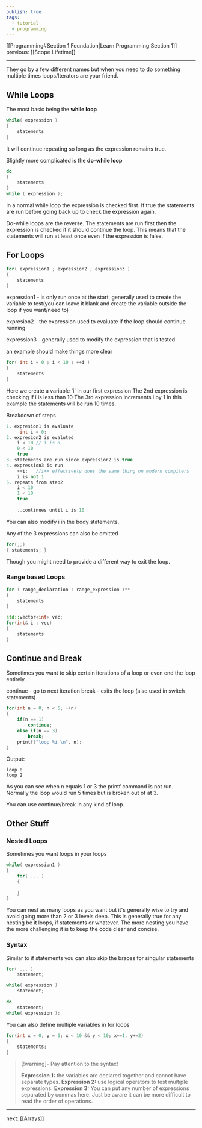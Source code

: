 ```yaml
---
publish: true
tags:
  - tutorial
  - programming
---
```

<div id='stars2'></div>
<div id='stars3'></div>
<div id='stars4'></div>

[[Programming#Section 1 Foundation|Learn Programming Section 1]]  previous: [[Scope Lifetime]]   

---

They go by a few different names but when you need to do something multiple times loops/Iterators are your friend.

## While Loops

The most basic being the **while loop**
```cpp
while( expression )
{
	statements
}
```
It will continue repeating so long as the expression remains true.

Slightly more complicated is the **do-while loop**
```cpp
do 
{
	statements
}
while ( expression );
```
In a normal while loop the expression is checked first. If true the statements are run before going back up to check the expression again. 

Do-while loops are the reverse. The statements are run first then the expression is checked if it should continue the loop. This means that the statements will run at least once even if the expression is false.


## For Loops

```cpp
for( expression1 ; expression2 ; expression3 )
{
	statements
}
```

expression1  - is only run once at the start, generally used to create the variable to test(you can leave it blank and create the variable outside the loop if you want/need to)
 
expresion2 - the expression used to evaluate if the loop should continue running

expression3 - generally used to modify the expression that is tested

an example should make things more clear
```cpp
for( int i = 0 ; i < 10 ; ++i )
{
	statements
}
```
Here we create a variable 'i' in our first expression 
The 2nd expression is checking if i is less than 10
The 3rd expression increments i by 1
In this example the statements will be run 10 times.

Breakdown of steps
```cpp
1. expresion1 is evaluate 
	 int i = 0;
2. expresion2 is evaluted
	i < 10 // i is 0 
	0 < 10
	true
3. statements are run since expression2 is true
4. expression3 is run
	++i;   //i++ effectively does the same thing on modern compilers
	i is not 1	
5. repeats from step2 
	i < 10
	1 < 10
	true
	
	..continues until i is 10
```

You can also modify i in the body statements.

Any of the 3 expressions can also be omitted
```cpp
for(;;)
{ statements; }
```
 Though you might need to provide a different way to exit the loop.


### Range based Loops

```cpp
for ( range_declaration : range_expression )** 
{
	statements   
}
```

```cpp
std::vector<int> vec;
for(int& i : vec)
{
	statements
}
```



## Continue and Break

Sometimes you want to skip certain iterations of a loop or even end the loop entirely. 

continue - go to next iteration
break - exits the loop (also used in switch statements)

```cpp
for(int n = 0; n < 5; ++n)
{
	if(n == 1)
		continue;
	else if(n == 3)
		break;
	printf("loop %i \n", n);
}
```
Output:
```
loop 0
loop 2
```

As you can see when n equals 1 or 3 the printf command is not run.
Normally the loop would run 5 times but is broken out of at 3.

You can use continue/break in any kind of loop.

## Other Stuff
### Nested Loops

Sometimes you want loops in your loops 
```cpp
while( expression1 )
{
	for( ... )
	{
	
	}
}
```

You can nest as many loops as you want but it's generally wise to try and avoid going more than 2 or 3 levels deep. 
This is generally true for any nesting be it loops, if statements or whatever. The more nesting you have the more challenging it is to keep the code clear and concise.

### Syntax
Similar to if statements you can also skip the braces for singular statements 

```cpp
for( ... )
	statement;

while( expression )
	statement;

do 
	statement;
while( expression );

```

You can also define multiple variables in for loops

```cpp
for(int x = 0, y = 0; x < 10 && y < 10; x+=1, y+=2) 
{
	statements;
}
```

>[!warning]-  Pay attention to the syntax! 
>
>**Expression 1:** the variables are declared together and cannot have separate types.
>**Expression 2:** use logical operators to test multiple expressions.
>**Expression 3:** You can put any number of expressions separated by commas here. Just be aware it can be more difficult to read the order of operations.


---
next: [[Arrays]] 